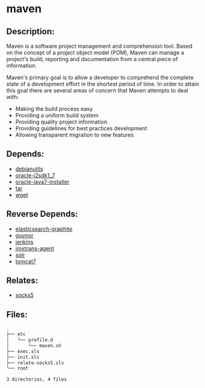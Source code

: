 # maven

## Description:

Maven is a software project management and comprehension tool. Based on the concept of a project object model (POM), Maven can manage a project's build, reporting and documentation from a central piece of information.

Maven's primary goal is to allow a developer to comprehend the complete state of a development effort in the shortest period of time. In order to attain this goal there are several areas of concern that Maven attempts to deal with:

  * Making the build process easy
  * Providing a uniform build system
  * Providing quality project information
  * Providing guidelines for best practices development
  * Allowing transparent migration to new features

## Depends:

  -  [debianutils](/salt/debianutils)
  -  [oracle-j2sdk1\_7](/salt/oracle-j2sdk1_7)
  -  [oracle-java7-installer](/salt/oracle-java7-installer)
  -  [tar](/salt/tar)
  -  [wget](/salt/wget)

## Reverse Depends:

  -  [elasticsearch-graphite](/salt/elasticsearch-graphite)
  -  [guvnor](/salt/guvnor)
  -  [jenkins](/salt/jenkins)
  -  [jmxtrans-agent](/salt/jmxtrans-agent)
  -  [solr](/salt/solr)
  -  [tomcat7](/salt/tomcat7)

## Relates:

  -  [socks5](/salt/socks5)

## Files:

```bash
.
├── etc
│   └── profile.d
│       └── maven.sh
├── exec.sls
├── init.sls
├── relate-socks5.sls
└── root

3 directories, 4 files
```
